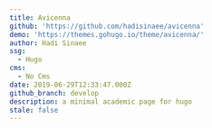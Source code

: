 ```yaml
---
title: Avicenna
github: 'https://github.com/hadisinaee/avicenna'
demo: 'https://themes.gohugo.io/theme/avicenna/'
author: Hadi Sinaee
ssg:
  - Hugo
cms:
  - No Cms
date: 2019-06-29T12:33:47.000Z
github_branch: develop
description: a minimal academic page for hugo
stale: false
---
```

